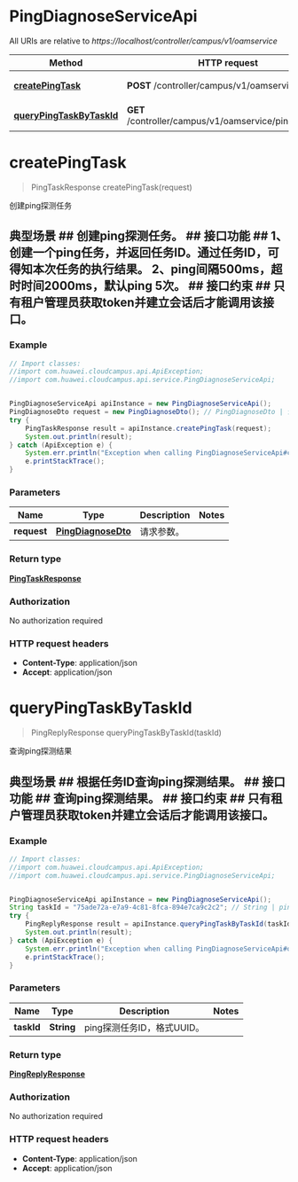 # PingDiagnoseServiceApi

All URIs are relative to *https://localhost/controller/campus/v1/oamservice*

Method | HTTP request | Description
------------- | ------------- | -------------
[**createPingTask**](PingDiagnoseServiceApi.md#createPingTask) | **POST** /controller/campus/v1/oamservice/ping | 创建ping探测任务
[**queryPingTaskByTaskId**](PingDiagnoseServiceApi.md#queryPingTaskByTaskId) | **GET** /controller/campus/v1/oamservice/ping/{taskId} | 查询ping探测结果


<a name="createPingTask"></a>
# **createPingTask**
> PingTaskResponse createPingTask(request)

创建ping探测任务

## 典型场景 ##  创建ping探测任务。 ## 接口功能 ##  1、创建一个ping任务，并返回任务ID。通过任务ID，可得知本次任务的执行结果。  2、ping间隔500ms，超时时间2000ms，默认ping 5次。 ## 接口约束 ##  只有租户管理员获取token并建立会话后才能调用该接口。 

### Example
```java
// Import classes:
//import com.huawei.cloudcampus.api.ApiException;
//import com.huawei.cloudcampus.api.service.PingDiagnoseServiceApi;


PingDiagnoseServiceApi apiInstance = new PingDiagnoseServiceApi();
PingDiagnoseDto request = new PingDiagnoseDto(); // PingDiagnoseDto | 请求参数。
try {
    PingTaskResponse result = apiInstance.createPingTask(request);
    System.out.println(result);
} catch (ApiException e) {
    System.err.println("Exception when calling PingDiagnoseServiceApi#createPingTask");
    e.printStackTrace();
}
```

### Parameters

Name | Type | Description  | Notes
------------- | ------------- | ------------- | -------------
 **request** | [**PingDiagnoseDto**](PingDiagnoseDto.md)| 请求参数。 |

### Return type

[**PingTaskResponse**](PingTaskResponse.md)

### Authorization

No authorization required

### HTTP request headers

 - **Content-Type**: application/json
 - **Accept**: application/json

<a name="queryPingTaskByTaskId"></a>
# **queryPingTaskByTaskId**
> PingReplyResponse queryPingTaskByTaskId(taskId)

查询ping探测结果

## 典型场景 ##  根据任务ID查询ping探测结果。 ## 接口功能 ##  查询ping探测结果。 ## 接口约束 ##  只有租户管理员获取token并建立会话后才能调用该接口。 

### Example
```java
// Import classes:
//import com.huawei.cloudcampus.api.ApiException;
//import com.huawei.cloudcampus.api.service.PingDiagnoseServiceApi;


PingDiagnoseServiceApi apiInstance = new PingDiagnoseServiceApi();
String taskId = "75ade72a-e7a9-4c81-8fca-894e7ca9c2c2"; // String | ping探测任务ID，格式UUID。
try {
    PingReplyResponse result = apiInstance.queryPingTaskByTaskId(taskId);
    System.out.println(result);
} catch (ApiException e) {
    System.err.println("Exception when calling PingDiagnoseServiceApi#queryPingTaskByTaskId");
    e.printStackTrace();
}
```

### Parameters

Name | Type | Description  | Notes
------------- | ------------- | ------------- | -------------
 **taskId** | **String**| ping探测任务ID，格式UUID。 |

### Return type

[**PingReplyResponse**](PingReplyResponse.md)

### Authorization

No authorization required

### HTTP request headers

 - **Content-Type**: application/json
 - **Accept**: application/json

